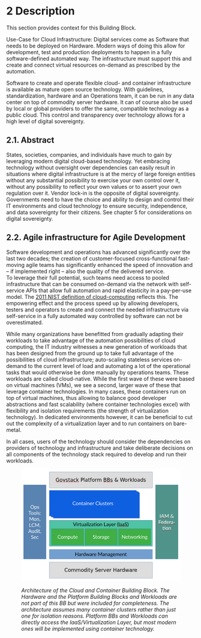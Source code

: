# 2 Description

This section provides context for this Building Block.

Use-Case for Cloud Infrastructure: Digital services come as Software that needs to be deployed on Hardware. Modern ways of doing this allow for development, test and production deployments to happen in a fully software-defined automated way. The infrastructure must support this and create and connect virtual resources on-demand as prescribed by the automation.

Software to create and operate flexible cloud- and container infrastructure is available as mature open source technology. With guidelines, standardization, hardware and an Operations team, it can be run in any data center on top of commodity server hardware. It can of course also be used by local or global providers to offer the same, compatible technology as a public cloud. This control and transparency over technology allows for a high level of digital sovereignty.

## 2.1. Abstract <a href="#id-21-abstract" id="id-21-abstract"></a>

States, societies, companies, and individuals have much to gain by leveraging modern digital cloud-based technology. Yet embracing technology without oversight over dependencies can easily result in situations where digital infrastructure is at the mercy of large foreign entities without any substantial possibility to exercise your own control over it, without any possibility to reflect your own values or to assert your own regulation over it. Vendor lock-in is the opposite of digital sovereignty. Governments need to have the choice and ability to design and control their IT environments and cloud technology to ensure security, independence, and data sovereignty for their citizens. See chapter 5 for considerations on digital sovereignty.

## 2.2. Agile infrastructure for Agile Development <a href="#id-22-agile-infrastructure-for-agile-development" id="id-22-agile-infrastructure-for-agile-development"></a>

Software development and operations has advanced significantly over the last two decades; the creation of customer-focused cross-functional fast-moving agile teams has significantly enhanced the speed of innovation and – if implemented right – also the quality of the delivered service.\
To leverage their full potential, such teams need access to pooled infrastructure that can be consumed on-demand via the network with self-service APIs that allow full automation and rapid elasticity in a pay-per-use model. The [2011 NIST definition of cloud-computing](https://nvlpubs.nist.gov/nistpubs/legacy/sp/nistspecialpublication800-145.pdf) reflects this. The empowering effect and the process speed up by allowing developers, testers and operators to create and connect the needed infrastructure via self-service in a fully automated way controlled by software can not be overestimated.

While many organizations have benefitted from gradually adapting their workloads to take advantage of the automation possibilities of cloud computing, the IT industry witnesses a new generation of workloads that has been designed from the ground up to take full advantage of the possibilities of cloud infrastructure; auto-scaling stateless services on-demand to the current level of load and automating a lot of the operational tasks that would otherwise be done manually by operations teams. These workloads are called cloud-native. While the first wave of these were based on virtual machines (VMs), we see a second, larger wave of these that leverage container technologies. In many cases, these containers run on top of virtual machines, thus allowing to balance good developer abstractions and fast scalability (where container technologies excel) with flexibility and isolation requirements (the strength of virtualization technology). In dedicated environments however, it can be beneficial to cut out the complexity of a virtualization layer and to run containers on bare-metal.

In all cases, users of the technology should consider the dependencies on providers of technology and infrastructure and take deliberate decisions on all components of the technology stack required to develop and run their workloads.

<figure><img src=".gitbook/assets/6a7ae154-8a7e-4601-9be2-c9e737924a12.png" alt=""><figcaption><p><em>Architecture of the Cloud and Container Building Block. The Hardware and the Platform Building Blocks and Workloads are not part of this BB but were included for completeness. The architecture assumes many container clusters rather than just one for isolation reasons. Platform BBs and Workloads can directly access the IaaS/Virtualization Layer, but most modern ones will be implemented using container technology.</em></p></figcaption></figure>
